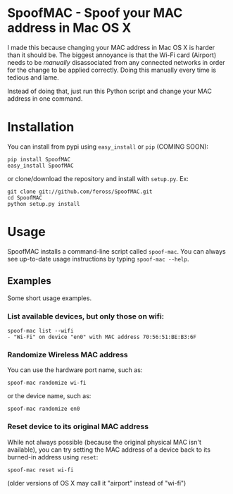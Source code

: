 # SpoofMAC - Spoof your MAC address in Mac OS X

I made this because changing your MAC address in Mac OS X is harder than it
should be. The biggest annoyance is that the Wi-Fi card (Airport) needs to be
*manually* disassociated from any connected networks in order for the change
to be applied correctly. Doing this manually every time is tedious and lame.

Instead of doing that, just run this Python script and change your MAC address
in one command.

# Installation

You can install from pypi using `easy_install` or `pip` (COMING SOON):

```
pip install SpoofMAC
easy_install SpoofMAC
```

or clone/download the repository and install with `setup.py`. Ex:

```
git clone git://github.com/feross/SpoofMAC.git
cd SpoofMAC
python setup.py install
```

# Usage

SpoofMAC installs a command-line script called `spoof-mac`. You can always
see up-to-date usage instructions by typing `spoof-mac --help`.

## Examples

Some short usage examples.

### List available devices, but only those on wifi:

```
spoof-mac list --wifi
- "Wi-Fi" on device "en0" with MAC address 70:56:51:BE:B3:6F
```

### Randomize Wireless MAC address

You can use the hardware port name, such as:
```
spoof-mac randomize wi-fi
```

or the device name, such as:

```
spoof-mac randomize en0
```

### Reset device to its original MAC address

While not always possible (because the original physical MAC isn't
available), you can try setting the MAC address of a device back
to its burned-in address using `reset`:

```
spoof-mac reset wi-fi
```

(older versions of OS X may call it "airport" instead of "wi-fi")

